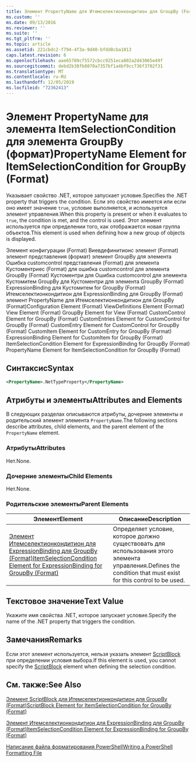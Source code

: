 ```yaml
---
title: Элемент PropertyName для Итемселектионкондитион для GroupBy (Format) | Документация Майкрософт
ms.custom: ''
ms.date: 09/13/2016
ms.reviewer: ''
ms.suite: ''
ms.tgt_pltfrm: ''
ms.topic: article
ms.assetid: 221cbdc2-f794-4f3a-9d40-bfdd8cba1013
caps.latest.revision: 6
ms.openlocfilehash: aae65789cf5572cbcc9251eca802a2d43065e49f
ms.sourcegitcommit: debd2b38fb8070a7357bf1a4bf9cc736f3702f31
ms.translationtype: MT
ms.contentlocale: ru-RU
ms.lasthandoff: 12/05/2019
ms.locfileid: "72362413"
---
```

# <a name="propertyname-element-for-itemselectioncondition-for-groupby-format"></a><span data-ttu-id="d4462-102">Элемент PropertyName для элемента ItemSelectionCondition для элемента GroupBy (формат)</span><span class="sxs-lookup"><span data-stu-id="d4462-102">PropertyName Element for ItemSelectionCondition for GroupBy (Format)</span></span>

<span data-ttu-id="d4462-103">Указывает свойство .NET, которое запускает условие.</span><span class="sxs-lookup"><span data-stu-id="d4462-103">Specifies the .NET property that triggers the condition.</span></span> <span data-ttu-id="d4462-104">Если это свойство имеется или если оно имеет значение `true`, условие выполняется, и используется элемент управления.</span><span class="sxs-lookup"><span data-stu-id="d4462-104">When this property is present or when it evaluates to `true`, the condition is met, and the control is used.</span></span> <span data-ttu-id="d4462-105">Этот элемент используется при определении того, как отображается новая группа объектов.</span><span class="sxs-lookup"><span data-stu-id="d4462-105">This element is used when defining how a new group of objects is displayed.</span></span>

<span data-ttu-id="d4462-106">Элемент конфигурации (Format) Виевдефинитионс элемент (Format) элемент представления (формат) элемент GroupBy для элемента Ошибка customcontrol представления (Format) для элемента Кустоментриес (Format) для ошибка customcontrol для элемента GroupBy (Format) Кустоментри для Ошибка customcontrol для элемента Кустомитем GroupBy для Кустоментри для элемента GroupBy (Format) ExpressionBinding для Кустомитем for GroupBy (Format) Итемселектионкондитион для ExpressionBinding для GroupBy (Format) элемент PropertyName для Итемселектионкондитион для GroupBy (Format)</span><span class="sxs-lookup"><span data-stu-id="d4462-106">Configuration Element (Format) ViewDefinitions Element (Format) View Element (Format) GroupBy Element for View (Format) CustomControl Element for GroupBy (Format) CustomEntries Element for CustomControl for GroupBy (Format) CustomEntry Element for CustomControl for GroupBy (Format) CustomItem Element for CustomEntry for GroupBy (Format) ExpressionBinding Element for CustomItem for GroupBy (Format) ItemSelectionCondition Element for ExpressionBinding for GroupBy (Format) PropertyName Element for ItemSelectionCondition for GroupBy (Format)</span></span>

## <a name="syntax"></a><span data-ttu-id="d4462-107">Синтаксис</span><span class="sxs-lookup"><span data-stu-id="d4462-107">Syntax</span></span>

```xml
<PropertyName>.NetTypeProperty</PropertyName>
```

## <a name="attributes-and-elements"></a><span data-ttu-id="d4462-108">Атрибуты и элементы</span><span class="sxs-lookup"><span data-stu-id="d4462-108">Attributes and Elements</span></span>

<span data-ttu-id="d4462-109">В следующих разделах описываются атрибуты, дочерние элементы и родительский элемент элемента `PropertyName`.</span><span class="sxs-lookup"><span data-stu-id="d4462-109">The following sections describe attributes, child elements, and the parent element of the `PropertyName` element.</span></span>

### <a name="attributes"></a><span data-ttu-id="d4462-110">Атрибуты</span><span class="sxs-lookup"><span data-stu-id="d4462-110">Attributes</span></span>

<span data-ttu-id="d4462-111">Нет.</span><span class="sxs-lookup"><span data-stu-id="d4462-111">None.</span></span>

### <a name="child-elements"></a><span data-ttu-id="d4462-112">Дочерние элементы</span><span class="sxs-lookup"><span data-stu-id="d4462-112">Child Elements</span></span>

<span data-ttu-id="d4462-113">Нет.</span><span class="sxs-lookup"><span data-stu-id="d4462-113">None.</span></span>

### <a name="parent-elements"></a><span data-ttu-id="d4462-114">Родительские элементы</span><span class="sxs-lookup"><span data-stu-id="d4462-114">Parent Elements</span></span>

|<span data-ttu-id="d4462-115">Элемент</span><span class="sxs-lookup"><span data-stu-id="d4462-115">Element</span></span>|<span data-ttu-id="d4462-116">Описание</span><span class="sxs-lookup"><span data-stu-id="d4462-116">Description</span></span>|
|-------------|-----------------|
|[<span data-ttu-id="d4462-117">Элемент Итемселектионкондитион для ExpressionBinding для GroupBy (Format)</span><span class="sxs-lookup"><span data-stu-id="d4462-117">ItemSelectionCondition Element for ExpressionBinding for GroupBy (Format)</span></span>](./itemselectioncondition-element-for-expressionbinding-for-groupby-format.md)|<span data-ttu-id="d4462-118">Определяет условие, которое должно существовать для использования этого элемента управления.</span><span class="sxs-lookup"><span data-stu-id="d4462-118">Defines the condition that must exist for this control to be used.</span></span>|

## <a name="text-value"></a><span data-ttu-id="d4462-119">Текстовое значение</span><span class="sxs-lookup"><span data-stu-id="d4462-119">Text Value</span></span>

<span data-ttu-id="d4462-120">Укажите имя свойства .NET, которое запускает условие.</span><span class="sxs-lookup"><span data-stu-id="d4462-120">Specify the name of the .NET property that triggers the condition.</span></span>

## <a name="remarks"></a><span data-ttu-id="d4462-121">Замечания</span><span class="sxs-lookup"><span data-stu-id="d4462-121">Remarks</span></span>

<span data-ttu-id="d4462-122">Если этот элемент используется, нельзя указать элемент [ScriptBlock](./scriptblock-element-for-itemselectioncondition-for-groupby-format.md) при определении условия выбора.</span><span class="sxs-lookup"><span data-stu-id="d4462-122">If this element is used, you cannot specify the [ScriptBlock](./scriptblock-element-for-itemselectioncondition-for-groupby-format.md) element when defining the selection condition.</span></span>

## <a name="see-also"></a><span data-ttu-id="d4462-123">См. также:</span><span class="sxs-lookup"><span data-stu-id="d4462-123">See Also</span></span>

[<span data-ttu-id="d4462-124">Элемент ScriptBlock для Итемселектионкондитион для GroupBy (Format)</span><span class="sxs-lookup"><span data-stu-id="d4462-124">ScriptBlock Element for ItemSelectionCondition for GroupBy (Format)</span></span>](./scriptblock-element-for-itemselectioncondition-for-groupby-format.md)

[<span data-ttu-id="d4462-125">Элемент Итемселектионкондитион для ExpressionBinding для GroupBy (Format)</span><span class="sxs-lookup"><span data-stu-id="d4462-125">ItemSelectionCondition Element for ExpressionBinding for GroupBy (Format)</span></span>](./itemselectioncondition-element-for-expressionbinding-for-groupby-format.md)

[<span data-ttu-id="d4462-126">Написание файла форматирования PowerShell</span><span class="sxs-lookup"><span data-stu-id="d4462-126">Writing a PowerShell Formatting File</span></span>](./writing-a-powershell-formatting-file.md)

